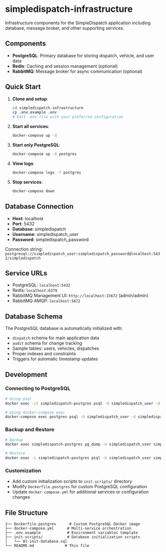 # simpledispatch-infrastructure

Infrastructure components for the SimpleDispatch application including database, message broker, and other supporting services.

## Components

- **PostgreSQL**: Primary database for storing dispatch, vehicle, and user data
- **Redis**: Caching and session management (optional)
- **RabbitMQ**: Message broker for async communication (optional)

## Quick Start

1. **Clone and setup**:

   ```bash
   cd simpledispatch-infrastructure
   cp .env.example .env
   # Edit .env file with your preferred configuration
   ```

2. **Start all services**:

   ```bash
   docker-compose up -d
   ```

3. **Start only PostgreSQL**:

   ```bash
   docker-compose up -d postgres
   ```

4. **View logs**:

   ```bash
   docker-compose logs -f postgres
   ```

5. **Stop services**:
   ```bash
   docker-compose down
   ```

## Database Connection

- **Host**: localhost
- **Port**: 5432
- **Database**: simpledispatch
- **Username**: simpledispatch_user
- **Password**: simpledispatch_password

Connection string: `postgresql://simpledispatch_user:simpledispatch_password@localhost:5432/simpledispatch`

## Service URLs

- PostgreSQL: `localhost:5432`
- Redis: `localhost:6379`
- RabbitMQ Management UI: `http://localhost:15672` (admin/admin)
- RabbitMQ AMQP: `localhost:5672`

## Database Schema

The PostgreSQL database is automatically initialized with:

- `dispatch` schema for main application data
- `audit` schema for change tracking
- Sample tables: users, vehicles, dispatches
- Proper indexes and constraints
- Triggers for automatic timestamp updates

## Development

### Connecting to PostgreSQL

```bash
# Using psql
docker exec -it simpledispatch-postgres psql -U simpledispatch_user -d simpledispatch

# Using docker-compose exec
docker-compose exec postgres psql -U simpledispatch_user -d simpledispatch
```

### Backup and Restore

```bash
# Backup
docker exec simpledispatch-postgres pg_dump -U simpledispatch_user simpledispatch > backup.sql

# Restore
docker exec -i simpledispatch-postgres psql -U simpledispatch_user simpledispatch < backup.sql
```

### Customization

- Add custom initialization scripts to `init-scripts/` directory
- Modify `Dockerfile.postgres` for custom PostgreSQL configuration
- Update `docker-compose.yml` for additional services or configuration changes

## File Structure

```
├── Dockerfile.postgres      # Custom PostgreSQL Docker image
├── docker-compose.yml      # Multi-service orchestration
├── .env.example            # Environment variables template
├── init-scripts/           # Database initialization scripts
│   └── 01-init-database.sql
└── README.md              # This file
```
